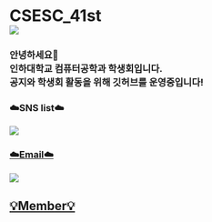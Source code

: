 <h1>CSESC_41st
</br>
<a href="https://hits.seeyoufarm.com"><img src="https://hits.seeyoufarm.com/api/count/incr/badge.svg?url=https%3A%2F%2Fgithub.com%2Fgjbae1212%2Fhit-counter&count_bg=%2379C83D&title_bg=%23555555&icon=&icon_color=%239C3939&title=Visitors&edge_flat=true"/></a>
</h1>

<h3>안녕하세요👋  </br>인하대학교 컴퓨터공학과 학생회입니다. </br>공지와 학생회 활동을 위해 깃허브를 운영중입니다!</h3>

<h3>☁️SNS list☁️</h3>
<a href="https://www.instagram.com/csesc_41st/" target="_blank"> 
<img  src="http://img.shields.io/badge/-csesc_41st-pink?style=social&logo=Instagram&link=https://instagram.com/csesc_41st/"
</a>

<h3>☁️Email☁️</h3>
<a href=""> 
 <img src="http://img.shields.io/badge/-inha_cse@naver.com-white?style=social&logo=Naver&link="
</a>

<h2>💡Member💡</h2>

